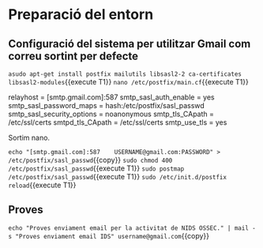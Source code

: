 # Preparació del entorn
## Configuració del sistema per utilitzar Gmail com correu sortint per defecte
`asudo apt-get install postfix mailutils libsasl2-2 ca-certificates libsasl2-modules`{{execute T1}}
`nano /etc/postfix/main.cf`{{execute T1}}

relayhost = [smtp.gmail.com]:587
smtp_sasl_auth_enable = yes
smtp_sasl_password_maps = hash:/etc/postfix/sasl_passwd
smtp_sasl_security_options = noanonymous
smtp_tls_CApath = /etc/ssl/certs
smtpd_tls_CApath = /etc/ssl/certs
smtp_use_tls = yes

Sortim nano.

`echo "[smtp.gmail.com]:587    USERNAME@gmail.com:PASSWORD" > /etc/postfix/sasl_passwd`{{copy}}
`sudo chmod 400 /etc/postfix/sasl_passwd`{{execute T1}}
`sudo postmap /etc/postfix/sasl_passwd`{{execute T1}}
`sudo /etc/init.d/postfix reload`{{execute T1}}

## Proves
`echo "Proves enviament email per la activitat de NIDS OSSEC." | mail -s "Proves enviament email IDS" username@gmail.com`{{copy}}

